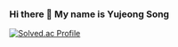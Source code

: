 ### Hi there 👋 My name is Yujeong Song

<!--
**songu1/songu1** is a ✨ _special_ ✨ repository because its `README.md` (this file) appears on your GitHub profile.

Here are some ideas to get you started:

- 🔭 I’m currently working on ...
- 🌱 I’m currently learning ...
- 👯 I’m looking to collaborate on ...
- 🤔 I’m looking for help with ...
- 💬 Ask me about ...
- 📫 How to reach me: ...
- 😄 Pronouns: ...
- ⚡ Fun fact: ...
-->

<!-- ![Anurag's GitHub stats](https://github-readme-stats.vercel.app/api?username=songu1&show_icons=true&theme=gruvbox_light) -->

<!-- ![Top Langs](https://github-readme-stats.vercel.app/api/top-langs/?username=songu1&langs_count=3&layout=compact&theme=vue) -->

 [![Solved.ac Profile](http://mazassumnida.wtf/api/v2/generate_badge?boj=syj000)](https://solved.ac/syj000/) 
